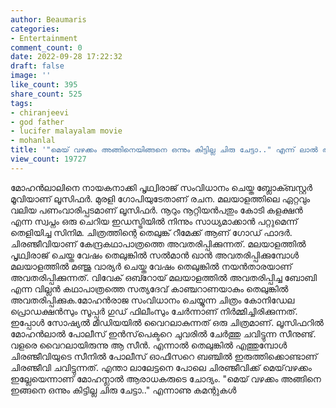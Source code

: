 ```yaml
---
author: Beaumaris
categories:
- Entertainment
comment_count: 0
date: 2022-09-28 17:22:32
draft: false
image: ''
like_count: 395
share_count: 525
tags:
- chiranjeevi
- god father
- lucifer malayalam movie
- mohanlal
title: '"മെയ് വഴക്കം അങ്ങിനെയിങ്ങനെ ഒന്നും കിട്ടില്ല ചിരു ചേട്ടാ.." എന്ന് ലാൽ ആരാധകർ'
view_count: 19727
---
```


മോഹൻലാലിനെ നായകനാക്കി പൃഥ്വിരാജ് സംവിധാനം ചെയ്ത ബ്ലോക്ബസ്റ്റർ മൂവിയാണ് ലൂസിഫർ. മുരളി ഗോപിയുടേതാണ് രചന. മലയാളത്തിലെ ഏറ്റവും വലിയ പണംവാരിപ്പടമാണ് ലൂസിഫർ. നൂറും നൂറ്റിയൻപതും കോടി കളക്ഷൻ എന്ന സ്വപ്നം ഒരു ചെറിയ ഇഡസ്ട്രിയിൽ നിന്നും സാധ്യമാക്കാൻ പറ്റുമെന്ന് തെളിയിച്ച സിനിമ. ചിത്രത്തിന്റെ തെലുങ്ക് റീമേക്ക് ആണ് ഗോഡ് ഫാദർ. ചിരഞ്ജീവിയാണ് കേന്ദ്രകഥാപാത്രത്തെ അവതരിപ്പിക്കുന്നത്. മലയാളത്തിൽ പൃഥ്വിരാജ് ചെയ്ത വേഷം തെലുങ്കിൽ സൽമാൻ ഖാൻ അവതരിപ്പിക്കുമ്പോൾ മലയാളത്തിൽ മഞ്ജു വാര്യർ ചെയ്ത വേഷം തെലുങ്കിൽ നയൻതാരയാണ് അവതരിപ്പിക്കുന്നത്. വിവേക് ഒബ്റോയ് മലയാളത്തിൽ അവതരിപ്പിച്ച ബോബി എന്ന വില്ലന്‍ കഥാപാത്രത്തെ സത്യദേവ് കാഞ്ചറാണയാകും തെലുങ്കിൽ അവതരിപ്പിക്കുക.മോഹന്‍രാജ സംവിധാനം ചെയ്യുന്ന ചിത്രം കോനിഡേല പ്രൊഡക്ഷന്‍സും സൂപ്പര്‍ ഗുഡ് ഫിലീംസും ചേര്‍ന്നാണ് നിര്‍മ്മിച്ചിരിക്കുന്നത്. ഇപ്പോൾ സോഷ്യൽ മീഡിയയിൽ വൈറലാകുന്നത് ഒരു ചിത്രമാണ്. ലൂസിഫറിൽ മോഹൻലാൽ പോലീസ് ഇൻസ്‌പെക്ടറെ ചുവരിൽ ചേർത്തു ചവിട്ടുന്ന സീനുണ്ട്. വളരെ വൈറലായിരുന്നു ആ സീൻ. എന്നാൽ തെലുങ്കിൽ എത്തുമ്പോൾ ചിരഞ്ജീവിയുടെ സീനിൽ പോലീസ് ഓഫീസറെ ബഞ്ചിൽ ഇരുത്തിക്കൊണ്ടാണ് ചിരഞ്ജീവി ചവിട്ടുന്നത്. എന്താ ലാലേട്ടനെ പോലെ ചിരഞ്ജീവിക്ക്‌ മെയ്‌വഴക്കം ഇല്ലേയെന്നാണ് മോഹന്ലാൽ ആരാധകരുടെ ചോദ്യം. "മെയ് വഴക്കം അങ്ങിനെ ഇങ്ങനെ ഒന്നും കിട്ടില്ല ചിരു ചേട്ടാ.." എന്നാണു കമന്റുകൾ &nbsp; &nbsp; &nbsp;
